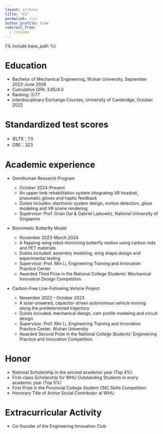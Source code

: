 ```yaml
---
layout: archive
title: "CV"
permalink: /cv/
author_profile: true
redirect_from:
  - /resume
---
```


{% include base_path %}

Education
======
* Bachelor of Mechanical Engineering, Wuhan University, September 2022-June 2026
 * Cumulative GPA: 3.85/4.0
 * Ranking: 2/77
* Interdisciplinary Exchange Courses, University of Cambridge, October 2022


Standardized test scores 
======
*  IELTS：7.5 
*  GRE：323


Academic experience
======
* Omnihuman Research Program  
  * October 2024-Present
  * An upper limb rehabilitation system integrating VR headset,  pneumatic gloves and haptic feedback
  * Duties includes: electronic system design, motion detection, glove modeling and VR scene rendering
  * Supervisor: Prof. Orian Dai & Gabriel Lipkowitz, National University of Singapore 

* Biomimetic Butterfly Model
  * November 2023-March 2024 
  * A flapping-wing robot mimicking butterfly motion using carbon rods and PET materials
  * Duties included: assembly modeling, wing shape design and experimental testing
  * Supervisor: Prof. Min Li, Engineering Training and Innovation Practice Center
  * Awarded Third Prize in the National College Students’ Mechanical Innovation Design Competition.

* Carbon-Free Line-Following Vehicle Project
  * November 2022 – October 2023
  * A solar-powered, capacitor-driven autonomous vehicle moving along the predetermined trajectory
  * Duties included: mechanical design, cam profile modeling and circuit design
  * Supervisor: Prof. Min Li, Engineering Training and Innovation Practice Center, Wuhan University
  * Awarded Second Prize in the National College Students' Engineering Practice and Innovation Competition.

  
Honor
======
* National Scholarship in the second academic year (Top 4%)
* First-class Scholarship for WHU Outstanding Students in every academic year (Top 5%)
* First Prize in the Provincial College Student CNC Skills Competition
* Honorary Title of Active Social Contributor at WHU


Extracurricular Activity
======
* Co-founder of the Engineering Innovation Club 

